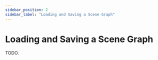 ```yaml
---
sidebar_position: 2
sidebar_label: "Loading and Saving a Scene Graph"
---
```


# Loading and Saving a Scene Graph

TODO.
